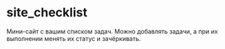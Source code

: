 # site_checklist
Мини-сайт с вашим списком задач. Можно добавлять задачи, а при их выполнении менять их статус и зачёркивать.

